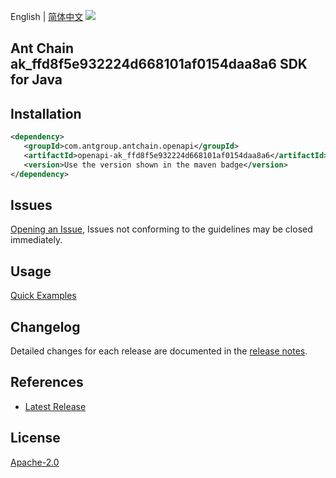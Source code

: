English | [简体中文](README-CN.md)
![](https://aliyunsdk-pages.alicdn.com/icons/AlibabaCloud.svg)

## Ant Chain ak_ffd8f5e932224d668101af0154daa8a6 SDK for Java

## Installation

```xml
<dependency>
   <groupId>com.antgroup.antchain.openapi</groupId>
   <artifactId>openapi-ak_ffd8f5e932224d668101af0154daa8a6</artifactId>
   <version>Use the version shown in the maven badge</version>
</dependency>
```

## Issues
[Opening an Issue](https://github.com/alipay/antchain-openapi-prod-sdk/issues/new), Issues not conforming to the guidelines may be closed immediately.

## Usage
[Quick Examples](https://github.com/alipay/antchain-openapi-prod-sdk/blob/master/docs/0-Examples-EN.md#quick-examples)

## Changelog
Detailed changes for each release are documented in the [release notes](./ChangeLog.txt).

## References
* [Latest Release](https://github.com/alipay/antchain-openapi-prod-sdk/)

## License
[Apache-2.0](http://www.apache.org/licenses/LICENSE-2.0)
